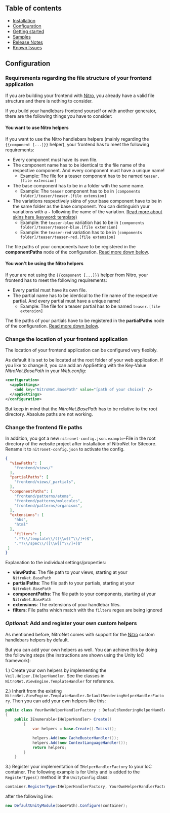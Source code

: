 ## Table of contents
- [Installation](installation.md)
- [Configuration](configuration.md)
- [Getting started](getting-started.md)
- [Samples](samples.md)
- [Release Notes](https://github.com/merkle-open/NitroNet/releases)
- [Known Issues](known-issues.md)

## Configuration

### Requirements regarding the file structure of your frontend application
If you are building your frontend with [Nitro](https://github.com/merkle-open/generator-nitro/), you already have a valid file structure and there is nothing to consider.

If you build your handlebars frontend yourself or with another generator, there are the following things you have to consider:

#### You want to use Nitro helpers
If you want to use the Nitro handlebars helpers (mainly regarding the `{{component [...]}}` helper), your frontend has to meet the following requirements:
- Every component must have its own file.
- The component name has to be identical to the file name of the respective component. And every component must have a unique name!
	- Example: The file for a teaser component has to be named `teaser.[file extension]`
- The base component has to be in a folder with the same name.
	- Example: The `teaser` component has to be in `[components folder]/teaser/teaser.[file extension]`
- The variations respectively skins of your base component have to be in the same folder as the base  component. You can distinguish your variations with a `-` following the name of the variation. [Read more about skins here (keyword: template)](https://github.com/merkle-open/generator-nitro/blob/master/generators/app/templates/project/docs/nitro.md#render-patterns)
	- Example: the `teaser-blue` variation has to be in `[components folder]/teaser/teaser-blue.[file extension]`
	- Example: the `teaser-red` variation has to be in `[components folder]/teaser/teaser-red.[file extension]`

The file paths of your components have to be registered in the **componentPaths** node of the configuration. [Read more down below](#change-the-frontend-file-paths).

#### You won't be using the Nitro helpers
If your are not using the `{{component [...]}}` helper from Nitro, your frontend has to meet the following requirements:
- Every partial must have its own file.
- The partial name has to be identical to the file name of the respective partial. And every partial must have a unique name!
	- Example: The file for a teaser partial has to be named `teaser.[file extension]`

The file paths of your partials have to be registered in the **partialPaths** node of the configuration. [Read more down below](#change-the-frontend-file-paths).

### Change the location of your frontend application
The location of your frontend application can be configured very flexibly.

As default it is set to be located at the root folder of your web application. If you like to change it, you can add an AppSetting with the Key-Value *NitroNet.BasePath* in your *Web.config*:

```xml
<configuration>
  <appSettings>
    <add key="NitroNet.BasePath" value="[path of your choice]" />
  </appSettings>
</configuration>
```

But keep in mind that the *NitroNet.BasePath* has to be relative to the root directory. Absolute paths are not working.

### Change the frontend file paths
In addition, you got a new `nitronet-config.json.example`-File in the root directory of the website project after installation of NitroNet for Sitecore. Rename it to `nitronet-config.json` to activate the config.

```json
{
  "viewPaths": [
    "frontend/views/"
  ],
  "partialPaths": [
    "frontend/views/_partials",
  ],
  "componentPaths": [
    "frontend/patterns/atoms",
    "frontend/patterns/molecules",
    "frontend/patterns/organisms",
  ],
  "extensions": [
    "hbs",
    "html"
  ],
    "filters": [
    ".*?\\/template\\/([\\w][^\\/]+)$",
    ".*?\\/spec\\/([\\w][^\\/]+)$"
 ]
}
```

Explanation to the individual settings/properties:
* **viewPaths**: The file path to your views, starting at your `NitroNet.BasePath`
* **partialPaths**: The file path to your partials, starting at your `NitroNet.BasePath`
* **componentPaths**: The file path to your components, starting at your `NitroNet.BasePath`
* **extensions**: The extensions of your handlebar files.
* **filters**: File paths which match with the `filters` regex are being ignored

### *Optional:* Add and register your own custom helpers
As mentioned before, NitroNet comes with support for the [Nitro](https://github.com/merkle-open/generator-nitro/) custom handlebars helpers by default.

But you can add your own helpers as well. You can achieve this by doing the following steps (the instructions are shown using the Unity IoC framework):

1.) Create your own helpers by implementing the `Veil.Helper.IHelperHandler`. See the classes in `NitroNet.ViewEngine.TemplateHandler` for reference.

2.) Inherit from the existing `NitroNet.ViewEngine.TemplateHandler.DefaultRenderingHelperHandlerFactory`. Then you can add your own helpers like this:

```csharp
public class YourOwnHelperHandlerFactory : DefaultRenderingHelperHandlerFactory
{
    public IEnumerable<IHelperHandler> Create()
        {
            var helpers = base.Create().ToList();

            helpers.Add(new CacheBusterHandler());
            helpers.Add(new ContextLanguageHandler());
            return helpers;
        }
    }
```

3.) Register your implementation of `IHelperHandlerFactory` to your IoC container. The following example is for Unity and is added to the `RegisterTypes()` method in the `UnityConfig` class:

```csharp
container.RegisterType<IHelperHandlerFactory, YourOwnHelperHandlerFactory>(new ContainerControlledLifetimeManager());
```

after the following line:

```csharp
new DefaultUnityModule(basePath).Configure(container);
```